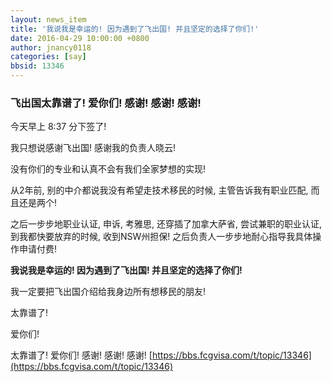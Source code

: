 ```yaml
---
layout: news_item
title: '我说我是幸运的! 因为遇到了飞出国! 并且坚定的选择了你们!'
date: 2016-04-29 10:00:00 +0800
author: jnancy0118
categories: [say]
bbsid: 13346
---
```


### 飞出国太靠谱了! 爱你们! 感谢! 感谢! 感谢!

今天早上 8:37 分下签了!

我只想说感谢飞出国! 感谢我的负责人晓云!

没有你们的专业和认真不会有我们全家梦想的实现!

从2年前, 别的中介都说我没有希望走技术移民的时候, 主管告诉我有职业匹配, 而且还是两个!

之后一步步地职业认证, 申诉, 考雅思, 还穿插了加拿大萨省, 尝试兼职的职业认证, 到我都快要放弃的时候, 收到NSW州担保! 之后负责人一步步地耐心指导我具体操作申请付费!

**我说我是幸运的! 因为遇到了飞出国! 并且坚定的选择了你们!**

我一定要把飞出国介绍给我身边所有想移民的朋友!

太靠谱了!

爱你们!

太靠谱了! 爱你们! 感谢! 感谢! 感谢!  [https://bbs.fcgvisa.com/t/topic/13346](https://bbs.fcgvisa.com/t/topic/13346)
